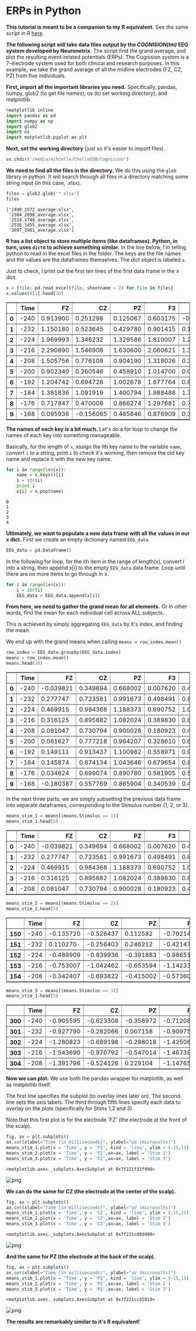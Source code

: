 # ERPs in Python

**This tutorial is meant to be a companion to my R equivalent.** See the same script in R [here](https://github.com/mjtat/Plotting-event-related-potentials-in-R/blob/master/Plotting%20Data%20for%20the%20Cognision%20EEG%20System%20in%20R.ipynb).

**The following script will take data files output by the *COGNISION(tm)* EEG system developed by Neuronetrix.** The script find the grand average, and plot the resulting event-related potentials (ERPs). The Cognision system is a 7-electrode system used for both clinical and research purposes. In this example, we take the grand average of all the midline electrodes (FZ, CZ, PZ) from five individuals.


**First, import all the important libraries you need.** Specifically, pandas, numpy, glob2 (to get file names), os (to set working directory), and matplotlib.


```python
%matplotlib inline
import pandas as pd
import numpy as np
import glob2
import os
import matplotlib.pyplot as plt
```

**Next, set the working directory** (just so it's easier to import files).


```python
os.chdir('/media/mihcelle/ChelleUSB/Cognision')
```

**We need to find all the files in the directory.** We do this using the `glob` library in python. It will search through all files in a directory matching some string input (in this case, .xlsx).


```python
files = glob2.glob('*.xlsx')
files
```




    ['2490_1572_average.xlsx',
     '2504_2098_average.xlsx',
     '2514_1748_average.xlsx',
     '2536_1455_average.xlsx',
     '3097_1981_average.xlsx']



**R has a list object to store multiple items (like dataframes). Python, in turn, uses `dict`s to achieve something similar.** In the line below, I'm telling python to read in the excel files in the folder. The keys are the file names and the values are the dataframes themselves. The dict object is labeled `x`.

Just to check, I print out the first ten lines of the first data frame in the x dict.


```python
x = {file: pd.read_excel(file, sheetname = 2) for file in files}
x.values()[1].head(10)
```




<div>
<table border="1" class="dataframe">
  <thead>
    <tr style="text-align: right;">
      <th></th>
      <th>Time</th>
      <th>FZ</th>
      <th>CZ</th>
      <th>PZ</th>
      <th>F3</th>
      <th>P3</th>
      <th>F4</th>
      <th>P4</th>
      <th>Stimulus</th>
    </tr>
  </thead>
  <tbody>
    <tr>
      <th>0</th>
      <td>-240</td>
      <td>0.913900</td>
      <td>0.251298</td>
      <td>0.125067</td>
      <td>0.603175</td>
      <td>-0.285071</td>
      <td>1.029497</td>
      <td>1.770241</td>
      <td>1</td>
    </tr>
    <tr>
      <th>1</th>
      <td>-232</td>
      <td>1.150180</td>
      <td>0.523645</td>
      <td>0.429780</td>
      <td>0.901415</td>
      <td>0.111195</td>
      <td>1.087295</td>
      <td>1.880752</td>
      <td>1</td>
    </tr>
    <tr>
      <th>2</th>
      <td>-224</td>
      <td>1.969993</td>
      <td>1.346232</td>
      <td>1.329586</td>
      <td>1.810007</td>
      <td>1.216764</td>
      <td>1.929303</td>
      <td>2.901241</td>
      <td>1</td>
    </tr>
    <tr>
      <th>3</th>
      <td>-216</td>
      <td>2.290890</td>
      <td>1.546908</td>
      <td>1.630600</td>
      <td>2.060621</td>
      <td>1.399869</td>
      <td>2.166045</td>
      <td>3.213815</td>
      <td>1</td>
    </tr>
    <tr>
      <th>4</th>
      <td>-208</td>
      <td>1.505756</td>
      <td>0.776108</td>
      <td>0.904190</td>
      <td>1.318026</td>
      <td>0.368282</td>
      <td>0.954127</td>
      <td>2.228467</td>
      <td>1</td>
    </tr>
    <tr>
      <th>5</th>
      <td>-200</td>
      <td>0.902340</td>
      <td>0.260546</td>
      <td>0.458910</td>
      <td>1.014700</td>
      <td>0.036751</td>
      <td>0.130615</td>
      <td>1.590835</td>
      <td>1</td>
    </tr>
    <tr>
      <th>6</th>
      <td>-192</td>
      <td>1.204742</td>
      <td>0.694728</td>
      <td>1.002678</td>
      <td>1.677764</td>
      <td>0.818648</td>
      <td>0.825584</td>
      <td>2.166508</td>
      <td>1</td>
    </tr>
    <tr>
      <th>7</th>
      <td>-184</td>
      <td>1.381836</td>
      <td>1.091919</td>
      <td>1.400794</td>
      <td>1.988488</td>
      <td>1.361028</td>
      <td>1.371201</td>
      <td>2.532719</td>
      <td>1</td>
    </tr>
    <tr>
      <th>8</th>
      <td>-176</td>
      <td>0.717847</td>
      <td>0.470008</td>
      <td>0.866274</td>
      <td>1.297681</td>
      <td>0.790442</td>
      <td>0.538441</td>
      <td>1.737874</td>
      <td>1</td>
    </tr>
    <tr>
      <th>9</th>
      <td>-168</td>
      <td>0.095936</td>
      <td>-0.156065</td>
      <td>0.465846</td>
      <td>0.876909</td>
      <td>0.382616</td>
      <td>-0.442745</td>
      <td>1.268089</td>
      <td>1</td>
    </tr>
  </tbody>
</table>
</div>



**The names of each key is a bit much.** Let's do a for loop to change the names of each key into something manageable.

Basically, for the length of `x`, assign the ith key name to the variable `name`, convert `i` to a string, print `i` to check it's working, then remove the old key name and replace it with the new key name.


```python
for i in range(len(x)):
    name = x.keys()[i]
    i = str(i)
    print i
    x[i] = x.pop(name)
```

    0
    1
    2
    3
    4


**Ultimately, we want to populate a new data frame with all the values in our x dict.** First we create an empty dictionary named `EEG_data`.


```python
EEG_data = pd.DataFrame()     
```

In the following for loop, for the ith item in the range of length(x), convert i into a string, then append x[i] to the empty `EEG_data` data frame. Loop until there are no more items to go through in x.


```python
for i in range(len(x)):
    i = str(i)
    EEG_data = EEG_data.append(x[i])
```

**From here, we need to gather the grand mean for all elements.** Or in other words, find the mean for each individual cell across ALL subjects.

This is achieved by simply aggregating `EEG_data` by it's index, and finding the mean.

We end up with the grand means when calling `means = row_index.mean()`


```python
row_index = EEG_data.groupby(EEG_data.index)
means = row_index.mean()
means.head(10)
```




<div>
<table border="1" class="dataframe">
  <thead>
    <tr style="text-align: right;">
      <th></th>
      <th>Time</th>
      <th>FZ</th>
      <th>CZ</th>
      <th>PZ</th>
      <th>F3</th>
      <th>P3</th>
      <th>F4</th>
      <th>P4</th>
      <th>Stimulus</th>
    </tr>
  </thead>
  <tbody>
    <tr>
      <th>0</th>
      <td>-240</td>
      <td>-0.039821</td>
      <td>0.349694</td>
      <td>0.668002</td>
      <td>0.007620</td>
      <td>0.441710</td>
      <td>-0.047589</td>
      <td>0.558231</td>
      <td>1</td>
    </tr>
    <tr>
      <th>1</th>
      <td>-232</td>
      <td>0.277747</td>
      <td>0.723581</td>
      <td>0.991673</td>
      <td>0.498491</td>
      <td>0.835016</td>
      <td>0.218099</td>
      <td>0.802094</td>
      <td>1</td>
    </tr>
    <tr>
      <th>2</th>
      <td>-224</td>
      <td>0.469915</td>
      <td>0.984368</td>
      <td>1.188373</td>
      <td>0.690752</td>
      <td>1.095063</td>
      <td>0.325650</td>
      <td>0.928789</td>
      <td>1</td>
    </tr>
    <tr>
      <th>3</th>
      <td>-216</td>
      <td>0.316125</td>
      <td>0.895682</td>
      <td>1.082024</td>
      <td>0.389830</td>
      <td>0.843432</td>
      <td>0.118593</td>
      <td>0.787853</td>
      <td>1</td>
    </tr>
    <tr>
      <th>4</th>
      <td>-208</td>
      <td>0.081047</td>
      <td>0.730794</td>
      <td>0.900028</td>
      <td>0.180923</td>
      <td>0.498306</td>
      <td>-0.141546</td>
      <td>0.632768</td>
      <td>1</td>
    </tr>
    <tr>
      <th>5</th>
      <td>-200</td>
      <td>0.061627</td>
      <td>0.777218</td>
      <td>0.964207</td>
      <td>0.328610</td>
      <td>0.639889</td>
      <td>-0.214696</td>
      <td>0.630456</td>
      <td>1</td>
    </tr>
    <tr>
      <th>6</th>
      <td>-192</td>
      <td>0.149111</td>
      <td>0.913437</td>
      <td>1.100982</td>
      <td>0.558971</td>
      <td>0.908166</td>
      <td>-0.123975</td>
      <td>0.630086</td>
      <td>1</td>
    </tr>
    <tr>
      <th>7</th>
      <td>-184</td>
      <td>0.145874</td>
      <td>0.874134</td>
      <td>1.043646</td>
      <td>0.679654</td>
      <td>0.844264</td>
      <td>-0.043150</td>
      <td>0.456044</td>
      <td>1</td>
    </tr>
    <tr>
      <th>8</th>
      <td>-176</td>
      <td>0.034624</td>
      <td>0.699074</td>
      <td>0.890780</td>
      <td>0.581905</td>
      <td>0.571825</td>
      <td>-0.101226</td>
      <td>0.276082</td>
      <td>1</td>
    </tr>
    <tr>
      <th>9</th>
      <td>-168</td>
      <td>-0.180387</td>
      <td>0.557769</td>
      <td>0.865904</td>
      <td>0.340539</td>
      <td>0.493220</td>
      <td>-0.281557</td>
      <td>0.320194</td>
      <td>1</td>
    </tr>
  </tbody>
</table>
</div>



In the next three parts, we are simply subsetting the previous data frame into separate dataframes, corresponding to the Stimulus number (1, 2, or 3).


```python
means_stim_1 = means[(means.Stimulus == 1)]
means_stim_1.head(5)
```




<div>
<table border="1" class="dataframe">
  <thead>
    <tr style="text-align: right;">
      <th></th>
      <th>Time</th>
      <th>FZ</th>
      <th>CZ</th>
      <th>PZ</th>
      <th>F3</th>
      <th>P3</th>
      <th>F4</th>
      <th>P4</th>
      <th>Stimulus</th>
    </tr>
  </thead>
  <tbody>
    <tr>
      <th>0</th>
      <td>-240</td>
      <td>-0.039821</td>
      <td>0.349694</td>
      <td>0.668002</td>
      <td>0.007620</td>
      <td>0.441710</td>
      <td>-0.047589</td>
      <td>0.558231</td>
      <td>1</td>
    </tr>
    <tr>
      <th>1</th>
      <td>-232</td>
      <td>0.277747</td>
      <td>0.723581</td>
      <td>0.991673</td>
      <td>0.498491</td>
      <td>0.835016</td>
      <td>0.218099</td>
      <td>0.802094</td>
      <td>1</td>
    </tr>
    <tr>
      <th>2</th>
      <td>-224</td>
      <td>0.469915</td>
      <td>0.984368</td>
      <td>1.188373</td>
      <td>0.690752</td>
      <td>1.095063</td>
      <td>0.325650</td>
      <td>0.928789</td>
      <td>1</td>
    </tr>
    <tr>
      <th>3</th>
      <td>-216</td>
      <td>0.316125</td>
      <td>0.895682</td>
      <td>1.082024</td>
      <td>0.389830</td>
      <td>0.843432</td>
      <td>0.118593</td>
      <td>0.787853</td>
      <td>1</td>
    </tr>
    <tr>
      <th>4</th>
      <td>-208</td>
      <td>0.081047</td>
      <td>0.730794</td>
      <td>0.900028</td>
      <td>0.180923</td>
      <td>0.498306</td>
      <td>-0.141546</td>
      <td>0.632768</td>
      <td>1</td>
    </tr>
  </tbody>
</table>
</div>




```python
means_stim_2 = means[(means.Stimulus == 2)]
means_stim_2.head(5)
```




<div>
<table border="1" class="dataframe">
  <thead>
    <tr style="text-align: right;">
      <th></th>
      <th>Time</th>
      <th>FZ</th>
      <th>CZ</th>
      <th>PZ</th>
      <th>F3</th>
      <th>P3</th>
      <th>F4</th>
      <th>P4</th>
      <th>Stimulus</th>
    </tr>
  </thead>
  <tbody>
    <tr>
      <th>150</th>
      <td>-240</td>
      <td>-0.135720</td>
      <td>-0.526437</td>
      <td>0.112582</td>
      <td>-0.702145</td>
      <td>0.118593</td>
      <td>-0.221724</td>
      <td>0.562485</td>
      <td>2</td>
    </tr>
    <tr>
      <th>151</th>
      <td>-232</td>
      <td>0.110270</td>
      <td>-0.256403</td>
      <td>0.246212</td>
      <td>-0.421475</td>
      <td>0.218931</td>
      <td>0.206909</td>
      <td>0.585605</td>
      <td>2</td>
    </tr>
    <tr>
      <th>152</th>
      <td>-224</td>
      <td>-0.489909</td>
      <td>-0.839936</td>
      <td>-0.391883</td>
      <td>-0.986513</td>
      <td>-0.307266</td>
      <td>-0.500081</td>
      <td>-0.251317</td>
      <td>2</td>
    </tr>
    <tr>
      <th>153</th>
      <td>-216</td>
      <td>-0.753007</td>
      <td>-1.042462</td>
      <td>-0.653594</td>
      <td>-1.142338</td>
      <td>-0.544008</td>
      <td>-1.054946</td>
      <td>-0.497307</td>
      <td>2</td>
    </tr>
    <tr>
      <th>154</th>
      <td>-208</td>
      <td>-0.342407</td>
      <td>-0.693822</td>
      <td>-0.415002</td>
      <td>-0.573601</td>
      <td>-0.163926</td>
      <td>-0.640647</td>
      <td>-0.268425</td>
      <td>2</td>
    </tr>
  </tbody>
</table>
</div>




```python
means_stim_3 = means[(means.Stimulus == 3)]
means_stim_3.head(5)
```




<div>
<table border="1" class="dataframe">
  <thead>
    <tr style="text-align: right;">
      <th></th>
      <th>Time</th>
      <th>FZ</th>
      <th>CZ</th>
      <th>PZ</th>
      <th>F3</th>
      <th>P3</th>
      <th>F4</th>
      <th>P4</th>
      <th>Stimulus</th>
    </tr>
  </thead>
  <tbody>
    <tr>
      <th>300</th>
      <td>-240</td>
      <td>-0.905595</td>
      <td>-0.623308</td>
      <td>-0.356972</td>
      <td>-0.712086</td>
      <td>-0.694053</td>
      <td>-1.458380</td>
      <td>-0.705150</td>
      <td>3</td>
    </tr>
    <tr>
      <th>301</th>
      <td>-232</td>
      <td>-0.927790</td>
      <td>-0.282066</td>
      <td>0.007158</td>
      <td>-0.909757</td>
      <td>0.080677</td>
      <td>-1.409135</td>
      <td>-0.542159</td>
      <td>3</td>
    </tr>
    <tr>
      <th>302</th>
      <td>-224</td>
      <td>-1.280823</td>
      <td>-0.689198</td>
      <td>-0.298018</td>
      <td>-1.425088</td>
      <td>-0.194674</td>
      <td>-1.459767</td>
      <td>-0.910450</td>
      <td>3</td>
    </tr>
    <tr>
      <th>303</th>
      <td>-216</td>
      <td>-1.543690</td>
      <td>-0.970792</td>
      <td>-0.547014</td>
      <td>-1.467396</td>
      <td>-0.571289</td>
      <td>-1.837769</td>
      <td>-1.075523</td>
      <td>3</td>
    </tr>
    <tr>
      <th>304</th>
      <td>-208</td>
      <td>-1.391796</td>
      <td>-0.524126</td>
      <td>0.229104</td>
      <td>-1.147655</td>
      <td>0.172924</td>
      <td>-1.834994</td>
      <td>-0.420088</td>
      <td>3</td>
    </tr>
  </tbody>
</table>
</div>



**Now we can plot.** We use both the pandas wrapper for matplotlib, as well as matplotlib itself.

The first line specifies the subplot (to overlay lines later on). The second line sets the axis labels. The third through fifth lines specify each data to overlay on the plots (specifically for Stims 1,2 and 3).

Note that this first plot is for the electrode 'FZ' (the electrode at the front of the scalp).


```python
fig, ax = plt.subplots()
ax.set(xlabel="Time (in milliseconds)", ylabel="uV (microvolts)")
means_stim_1.plot(x = 'Time', y = 'FZ', kind = 'line', ylim = (-15,15), xlim = (-200,1000), ax=ax, label = 'Stim 1', figsize = (7,5), title = 'FZ')
means_stim_2.plot(x = 'Time', y = 'FZ',ax=ax, label = 'Stim 2')
means_stim_3.plot(x = 'Time', y = 'FZ',ax=ax, label = 'Stim 3')

```




    <matplotlib.axes._subplots.AxesSubplot at 0x7f221f32f990>




![png](output_23_1.png)


**We can do the same for CZ (the electrode at the center of the scalp).**


```python
fig, ax = plt.subplots()
ax.set(xlabel="Time (in milliseconds)", ylabel="uV (microvolts)")
means_stim_1.plot(x = 'Time', y = 'CZ', kind = 'line', ylim = (-15,15), xlim = (-200,1000), ax=ax, label = 'Stim 1', figsize = (7,5), title = 'CZ')
means_stim_2.plot(x = 'Time', y = 'CZ',ax=ax, label = 'Stim 2')
means_stim_3.plot(x = 'Time', y = 'CZ',ax=ax, label = 'Stim 3')
```




    <matplotlib.axes._subplots.AxesSubplot at 0x7f221cd8d490>




![png](output_25_1.png)


**And the same for PZ (the electrode at the back of the scalp).**


```python
fig, ax = plt.subplots()
ax.set(xlabel="Time (in milliseconds)", ylabel="uV (microvolts)")
means_stim_1.plot(x = 'Time', y = 'PZ', kind = 'line', ylim = (-15,15), xlim = (-200,1000), ax=ax, label = 'Stim 1', figsize = (7,5), title = 'PZ')
means_stim_2.plot(x = 'Time', y = 'PZ',ax=ax, label = 'Stim 2')
means_stim_3.plot(x = 'Time', y = 'PZ',ax=ax, label = 'Stim 3')
```




    <matplotlib.axes._subplots.AxesSubplot at 0x7f221cc45810>




![png](output_27_1.png)


**The results are remarkably similar to it's R equivalent!**
